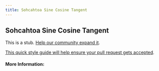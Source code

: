 ```yaml
---
title: Sohcahtoa Sine Cosine Tangent
---
```

## Sohcahtoa Sine Cosine Tangent

This is a stub. [Help our community expand it](https://github.com/freecodecamp/guides/tree/master/src/pages/articles/math/sohcahtoa-sine-cosine-tangent/index.md).

[This quick style guide will help ensure your pull request gets accepted](https://github.com/freecodecamp/guides/blob/master/README.md).

<!-- The article goes here, in GitHub-flavored Markdown. Feel free to add YouTube videos, images, and CodePen/JSBin embeds  -->

#### More Information:
<!-- Please add any articles you think might be helpful to read before writing the article -->


